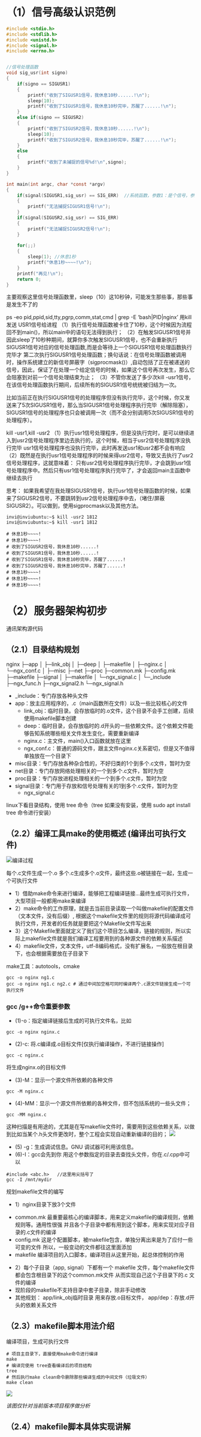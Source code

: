 # （1）信号高级认识范例

```c
#include <stdio.h>
#include <stdlib.h>
#include <unistd.h>
#include <signal.h>
#include <errno.h>


//信号处理函数
void sig_usr(int signo)
{         
    if(signo == SIGUSR1)
    {
        printf("收到了SIGUSR1信号，我休息10秒......!\n");
        sleep(10);
        printf("收到了SIGUSR1信号，我休息10秒完毕，苏醒了......!\n");
    }
    else if(signo == SIGUSR2)
    {
        printf("收到了SIGUSR2信号，我休息10秒......!\n");
        sleep(10);
        printf("收到了SIGUSR2信号，我休息10秒完毕，苏醒了......!\n");
    }
    else
    {
        printf("收到了未捕捉的信号%d!\n",signo);
    }
}

int main(int argc, char *const *argv)
{
    if(signal(SIGUSR1,sig_usr) == SIG_ERR)  //系统函数，参数1：是个信号，参数2：是个函数指针，代表一个针对该信号的捕捉处理函数
    {
        printf("无法捕捉SIGUSR1信号!\n");
    }
    if(signal(SIGUSR2,sig_usr) == SIG_ERR) 
    {
        printf("无法捕捉SIGUSR2信号!\n");
    }
    
    for(;;)
    {
        sleep(1); //休息1秒    
        printf("休息1秒~~~~!\n");
    }
    printf("再见!\n");
    return 0;
}

```

主要观察这里信号处理函数里，sleep（10）这10秒钟，可能发生那些事，那些事是发生不了的

ps -eo pid,ppid,sid,tty,pgrp,comm,stat,cmd | grep -E ‘bash|PID|nginx’
用kill 发送 USR1信号给进程
（1）执行信号处理函数被卡住了10秒，这个时候因为流程回不到main()，所以main中的语句无法得到执行；
（2）在触发SIGUSR1信号并因此sleep了10秒种期间，就算你多次触发SIGUSR1信号，也不会重新执行SIGUSR1信号对应的信号处理函数,而是会等待上一个SIGUSR1信号处理函数执行完毕才 第二次执行SIGUSR1信号处理函数；换句话说：在信号处理函数被调用时，操作系统建立的新信号屏蔽字（sigprocmask()）,自动包括了正在被递送的信号，因此，保证了在处理一个给定信号的时候，如果这个信号再次发生，那么它会阻塞到对前一个信号处理结束为止；
（3）不管你发送了多少次kill -usr1信号，在该信号处理函数执行期间，后续所有的SIGUSR1信号统统被归结为一次。

比如当前正在执行SIGUSR1信号的处理程序但没有执行完毕，这个时候，你又发送来了5次SIGUSR1信号，那么当SIGUSR1信号处理程序执行完毕（解除阻塞），SIGUSR1信号的处理程序也只会被调用一次（而不会分别调用5次SIGUSR1信号的处理程序）。

kill -usr1,kill -usr2
（1）执行usr1信号处理程序，但是没执行完时，是可以继续进入到usr2信号处理程序里边去执行的，这个时候，相当于usr2信号处理程序没执行完毕
usr1信号处理程序也没执行完毕，此时再发送usr1和usr2都不会有响应
（2）既然是在执行usr1信号处理程序的时候来得usr2信号，导致又去执行了usr2信号处理程序，这就意味着：
只有usr2信号处理程序执行完毕，才会跳到usr1信号处理程序中。然后只有usr1信号处理程序执行完毕了，才会返回main主函数中继续去执行

思考：
如果我希望在我处理SIGUSR1信号，执行usr1信号处理函数的时候，如果来了SIGUSR2信号，不要跳转到usr2信号处理程序中去，（堵住/屏蔽 SIGUSR2）。可以做到，使用sigprocmask以及其他方法。

```shell
invi@inviubuntu:~$ kill -usr2 1812
invi@inviubuntu:~$ kill -usr1 1812

# 休息1秒~~~~!
# 休息1秒~~~~!
# 收到了SIGUSR2信号，我休息10秒......!
# 收到了SIGUSR1信号，我休息10秒......!
# 收到了SIGUSR1信号，我休息10秒完毕，苏醒了......!
# 收到了SIGUSR2信号，我休息10秒完毕，苏醒了......!
# 休息1秒~~~~!
# 休息1秒~~~~!
# 休息1秒~~~~!
```

# （2）服务器架构初步

通讯架构源代码

## （2.1）目录结构规划

nginx
 ├─app
 │  ├─link_obj
 │  ├─deep
 │  ├─makefile
 │  ├─nginx.c
 │  └─ngx_conf.c
 │
 ├─misc
 ├─net
 ├─proc
 ├─common.mk
 ├─config.mk
 ├─makefile
 ├─signal
 │  ├─makefile
 │  └─ngx_signal.c
 │
 └─_include
    ├─ngx_func.h
    ├─ngx_signal2.h
    └─ngx_signal.h

* _include：专门存放各种头文件
* app：放主应用程序的，.c（main函数所在文件）以及一些比较核心的文件
  - link_obj：临时目录。会存放临时的.o文件，这个目录不会手工创建，后续使用makefile脚本创建
  - deep：临时目录，会存放临时的.d开头的一些依赖文件。这个依赖文件能够告知系统哪些相关文件发生变化，需要重新编译
  - nginx.c：主文件，main()入口函数就放在这里
  - ngx_conf.c：普通的源码文件，跟主文件nginx.c关系密切，但是又不值得单独放在一个目录下
* misc目录：专门存放各种杂合性的，不好归类的1个到多个.c文件，暂时为空
* net目录：专门存放网络处理相关的一个到多个.c文件，暂时为空
* proc目录：专门存放进程处理相关的一个到多个.c文件，暂时为空
* signal目录：专门用于存放和信号处理有关的1到多个.c文件，暂时为空
  - ngx_signal.c

linux下看目录结构，使用 tree 命令（tree 如果没有安装，使用 sudo apt install tree 命令进行安装）

## （2.2）编译工具make的使用概述 (编译出可执行文件)

![编译过程](../img/4-1-1.png)

每个.c文件生成一个.o 多个.c生成多个.o文件，最终这些.o被链接在一起，生成一个可执行文件

* 1）借助make命令来进行编译，能够把工程编译链接...最终生成可执行文件，大型项目一般都用make来编译
* 2）make命令的工作原理，就是去当前目录读取一个叫做makefile的配置文件（文本文件，没有后缀）,
根据这个makefile文件里的规则将源代码编译成可执行文件，开发者的任务就是要把这个Makefile文件写出来
* 3）这个Makefile里面就定义了我们这个项目怎么编译，链接的规则，所以实际上makefile文件就是我们编译工程要用到的各种源文件的依赖关系描述
* 4）makefile文件，文本文件，utf-8编码格式，没有扩展名，一般放在根目录下，也会根据需要放在子目录下

make工具：autotools，cmake

```shell
gcc -o nginx ng1.c
gcc -o nginx ng1.c ng2.c # 通过中间加空格可同时编译两个.c源文件链接生成一个可执行文件
```

### gcc /g++命令重要参数
* (1)-o：指定编译链接后生成的可执行文件名，比如
```shell
gcc -o nginx nginx.c
```
* (2)-c:  将.c编译成.o目标文件[仅执行编译操作，不进行链接操作]
```shell
gcc -c nginx.c
```
将生成nginx.o的目标文件
* (3)-M：显示一个源文件所依赖的各种文件
```shell
gcc -M nginx.c
```
* (4)-MM：显示一个源文件所依赖的各种文件，但不包括系统的一些头文件；
```shell
gcc -MM nginx.c
```
这种扫描是有用途的，尤其是在写makefile文件时，需要用到这些依赖关系，以做到比如当某个.h头文件更改时，整个工程会实现自动重新编译的目的；
![](../img/4-1-2.png)
* (5) -g：生成调试信息。GNU 调试器可利用该信息。
* (6)-I：gcc会先到你 用这个参数指定的目录去查找头文件，你在.c/.cpp中可以 
```shell
#include <abc.h>   //这里用尖括号了
gcc -I /mnt/mydir
```

规划makefile文件的编写
* 1）nginx目录下放3个文件
 - common.mk    最重要最核心的编译脚本，用来定义makefile的编译规则，依赖规则等。通用性很强
                并且各个子目录中都有用到这个脚本，用来实现对应子目录的.c文件的编译
 - config.mk    这是个配置脚本，被makefile包含，单独分离出来是为了应付一些可变的文件
                所以，一般变动的文件都往这里面添加
 - makefile     编译项目的入口脚本，编译项目从这里开始，起总体控制的作用
* 2）每个子目录（app, signal）下都有一个 makefile 文件，每个makefile文件都会包含根目录下的这个common.mk文件
  从而实现自己这个子目录下的.c 文件的编译
* 现阶段的makefile不支持目录中套子目录，除非手动修改
* 其他规划：
  app/link_obj临时目录 用来存放.o目标文件，
  app/dep：存放.d开头的依赖关系文件

## （2.3）makefile脚本用法介绍

编译项目，生成可执行文件
```shell
# 项目主目录下，直接使用make命令进行编译
make
# 编译完使用 tree查看编译后的项目结构
tree
# 然后执行make clean命令删除那些编译生成的中间文件（垃圾文件）
make clean
```

![](../img/4-1-3.png)

*该图仅针对当前版本项目程序做分析*

## （2.4）makefile脚本具体实现讲解
